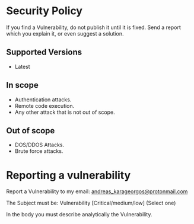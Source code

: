 # Security Policy

If you find a Vulnerability, do not publish it until it is fixed.
Send a report which you explain it, or even suggest a solution.

## Supported Versions

* Latest

## In scope

* Authentication attacks.
* Remote code execution.
* Any other attack that is not out of scope.

## Out of scope

* DOS/DDOS Attacks.
* Brute force attacks.


# Reporting a vulnerability

Report a Vulnerability to my email: andreas_karageorgos@protonmail.com

The Subject must be: Vulnerability [Critical/medium/low] (Select one)

In the body you must describe analytically the Vulnerability.
